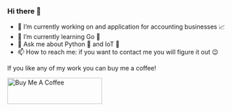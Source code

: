 ### Hi there 👋

- 🔭 I’m currently working on and application for accounting businesses 📈
- 🌱 I’m currently learning Go 🐹
- 💬 Ask me about Python 🐍 and IoT 📶
- 📫 How to reach me: if you want to contact me you will figure it out 😉

If you like any of my work you can buy me a coffee!

<a href="https://www.buymeacoffee.com/kwmlodozeniec" target="_blank"><img src="https://cdn.buymeacoffee.com/buttons/v2/default-yellow.png" alt="Buy Me A Coffee" style="height: 60px !important;width: 217px !important;" ></a>

